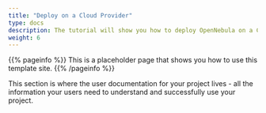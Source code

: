 ```yaml
---
title: "Deploy on a Cloud Provider"
type: docs
description: The tutorial will show you how to deploy OpenNebula on a Cloud Provider
weight: 6
---
```


{{% pageinfo %}}
This is a placeholder page that shows you how to use this template site.
{{% /pageinfo %}}

This section is where the user documentation for your project lives - all the
information your users need to understand and successfully use your project.
